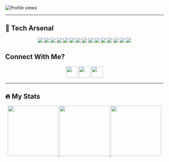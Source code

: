 
![Profile views](https://komarev.com/ghpvc/?username=sagittaerys&color=blue)

---

## 🧰 Tech Arsenal

<p align="center">

  <img src="https://img.shields.io/badge/JavaScript-000?style=for-the-badge&logo=javascript" />
  <img src="https://img.shields.io/badge/TypeScript-000?style=for-the-badge&logo=typescript" />
  <img src="https://img.shields.io/badge/React-000?style=for-the-badge&logo=react" />
  <img src="https://img.shields.io/badge/Next.js-000?style=for-the-badge&logo=next.js" />
  <img src="https://img.shields.io/badge/Redux-000?style=for-the-badge&logo=redux" />
  <img src="https://img.shields.io/badge/Vite-000?style=for-the-badge&logo=vite" />
  <img src="https://img.shields.io/badge/TailwindCSS-000?style=for-the-badge&logo=tailwindcss" />
  <img src="https://img.shields.io/badge/Bootstrap-000?style=for-the-badge&logo=bootstrap" />
  <img src="https://img.shields.io/badge/HTML5-000?style=for-the-badge&logo=html5" />
  <img src="https://img.shields.io/badge/CSS3-000?style=for-the-badge&logo=css3" />
  <img src="https://img.shields.io/badge/Node.js-000?style=for-the-badge&logo=node.js" />
  <img src="https://img.shields.io/badge/Express-000?style=for-the-badge&logo=express" />
  <img src="https://img.shields.io/badge/MongoDB-000?style=for-the-badge&logo=mongodb" />
  <img src="https://img.shields.io/badge/Git-000?style=for-the-badge&logo=git" />
  <img src="https://img.shields.io/badge/Figma-000?style=for-the-badge&logo=figma" />

</p>



## Connect With Me? 

<p align="center">
  <a href="https://www.linkedin.com/in/olamilekan-aremu-a15651236/"><img src="https://raw.githubusercontent.com/danielcranney/readme-generator/main/public/icons/socials/linkedin.svg" width="36" height="36" /></a>
  <a href="https://x.com/sagittaric"><img src="https://raw.githubusercontent.com/danielcranney/readme-generator/main/public/icons/socials/twitter.svg" width="36" height="36" /></a>
  <a href="https://instagram.com/sagittaerys_"><img src="https://raw.githubusercontent.com/danielcranney/readme-generator/main/public/icons/socials/instagram.svg" width="36" height="36" /></a>
</p>

---

## 🔥 My Stats  

<p align="center">
  <a href="https://github.com/Sagittaerys">
    <img src="https://github-readme-stats.vercel.app/api?username=Sagittaerys&show_icons=true&theme=tokyonight&hide_border=true" height="160" />
  </a>
  <a href="https://github.com/Sagittaerys">
    <img src="https://github-readme-streak-stats.herokuapp.com?user=Sagittaerys&theme=tokyonight&hide_border=true" height="160" />
  </a>  
  <a href="https://github.com/Sagittaerys">
    <img src="https://github-readme-stats.vercel.app/api/top-langs/?username=Sagittaerys&layout=compact&theme=tokyonight&hide_border=true" height="160" />
  </a>
</p>